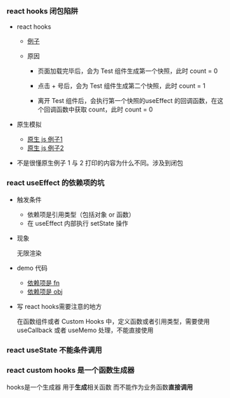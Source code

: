 ### react hooks 闭包陷阱

- react hooks

  - [例子](https://codesandbox.io/s/interesting-swanson-pks22)

  - 原因

    - 页面加载完毕后，会为 Test 组件生成第一个快照，此时 count = 0

    - 点击 + 号后，会为 Test 组件生成第二个快照，此时 count = 1 

    - 离开 Test 组件后，会执行第一个快照的useEffect 的回调函数，在这个回调函数中获取 count，此时 count = 0
- 原生模拟
  - [原生 js 例子1](https://jsbin.com/sewadozadi/1/edit)
  - [原生 js 例子2](https://jsbin.com/tavatumima/1/edit?js,console,output)

- 不是很懂原生例子 1 与 2 打印的内容为什么不同。涉及到闭包

### react useEffect 的依赖项的坑

- 触发条件
  - 依赖项是引用类型（包括对象 or 函数）
  - 在 useEffect 内部执行 setState 操作

- 现象

  无限渲染

- demo 代码

  - [依赖项是 fn](https://codesandbox.io/s/festive-sun-mzp7l)
  - [依赖项是 obj](https://codesandbox.io/s/upbeat-einstein-ozqpe)

- 写 react hooks需要注意的地方

  在函数组件或者 Custom Hooks 中，定义函数或者引用类型，需要使用 useCallback 或者 useMemo 处理，不能直接使用

### react useState 不能条件调用

### react custom hooks 是一个函数生成器

hooks是一个生成器 用于**生成**相关函数 而不能作为业务函数**直接调用**

